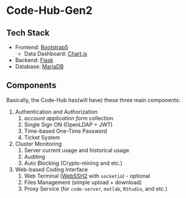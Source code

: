# Code-Hub-Gen2


## Tech Stack

 * Frontend: [Bootstrap5](https://getbootstrap.com/)
    * Data Dashboard: [Chart.js](https://www.chartjs.org/)
 * Backend: [Flask](https://flask.palletsprojects.com/en/2.0.x/)
 * Database: [MariaDB](https://mariadb.org/)

## Components

Basically, the Code-Hub has(will have) these three main components:

1. Authentication and Authorization
    1. *account application form* collection
    2. Single Sign ON (OpenLDAP + JWT)
    3. Time-based One-Time Password
    3. Ticket System
2. Cluster Monitoring
    1. Server current usage and historical usage
    2. Auditing
    3. Auto Blocking (Crypto-mining and etc.)
3. Web-based Coding Interface
    1. Web Terminal ([WebSSH2](https://github.com/billchurch/WebSSH2) with `socketio`) - optional
    2. Files Management (simple upload + download)
    2. Proxy Service (for `code-server`, `matlab`, `RStudio`, and etc.)
